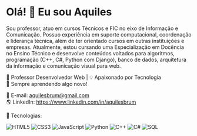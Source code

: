 # Olá! 👋 Eu sou Aquiles

Sou professor, atuo em cursos Técnicos e FIC no eixo de Informação e Comunicação. Possuo experiência em suporte computacional, coordenação e liderança técnica, além de ter orientado cursos em outras instituições e empresas. Atualmente, estou cursando uma Especialização em Docência no Ensino Técnico e desenvolve conteúdos voltados para algoritmos, programação (C++, C#, Python com Django), banco de dados, arquitetura da informação e comunicação visual para web.

🎯 Professor Desenvolvedor Web | 💡 Apaixonado por Tecnologia  
🚀 Sempre aprendendo algo novo!

📩 E-mail: aquilesbrum@gmail.com  
🌎 LinkedIn: https://www.linkedin.com/in/aquilesbrum  

🚀 Tecnologias:

![HTML5](https://img.shields.io/badge/HTML5-E34F26?style=for-the-badge&logo=html5&logoColor=white)
![CSS3](https://img.shields.io/badge/CSS3-1572B6?style=for-the-badge&logo=css3&logoColor=white)
![JavaScript](https://img.shields.io/badge/JavaScript-F7DF1E?style=for-the-badge&logo=javascript&logoColor=black)
![Python](https://img.shields.io/badge/Python-3776AB?style=for-the-badge&logo=python&logoColor=white)
![C++](https://img.shields.io/badge/C++-00599C?style=for-the-badge&logo=cplusplus&logoColor=white)
![C#](https://img.shields.io/badge/C%23-239120?style=for-the-badge&logo=c-sharp&logoColor=white)
![SQL](https://img.shields.io/badge/SQL-4479A1?style=for-the-badge&logo=postgresql&logoColor=white)


